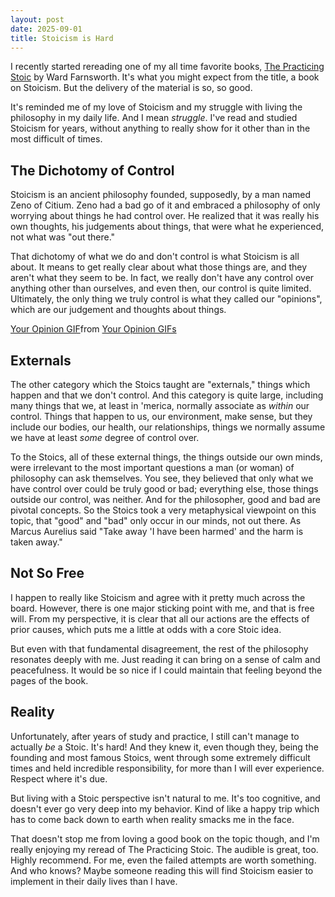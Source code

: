 ```yaml
---
layout: post
date: 2025-09-01
title: Stoicism is Hard
---
```


I recently started rereading one of my all time favorite books, [The Practicing Stoic](https://www.goodreads.com/book/show/37886498-the-practicing-stoic) by Ward Farnsworth. It's what you might expect from the title, a book on Stoicism. But the delivery of the material is so, so good.

It's reminded me of my love of Stoicism and my struggle with living the philosophy in my daily life. And I mean _struggle_. I've read and studied Stoicism for years, without anything to really show for it other than in the most difficult of times. 

## The Dichotomy of Control

Stoicism is an ancient philosophy founded, supposedly, by a man named Zeno of Citium. Zeno had a bad go of it and embraced a philosophy of only worrying about things he had control over. He realized that it was really his own thoughts, his judgements about things, that were what he experienced, not what was "out there."

That dichotomy of what we do and don't control is what Stoicism is all about. It means to get really clear about what those things are, and they aren't what they seem to be. In fact, we really don't have any control over anything other than ourselves, and even then, our control is quite limited. Ultimately, the only thing we truly control is what they called our "opinions", which are our judgement and thoughts about things. 

<div class="tenor-gif-embed" data-postid="24573780" data-share-method="host" data-aspect-ratio="0.934375" data-width="100%"><a href="https://tenor.com/view/your-opinion-gif-24573780">Your Opinion GIF</a>from <a href="https://tenor.com/search/your+opinion-gifs">Your Opinion GIFs</a></div> <script type="text/javascript" async src="https://tenor.com/embed.js"></script>

## Externals

The other category which the Stoics taught are "externals," things which happen and that we don't control. And this category is quite large, including many things that we, at least in 'merica, normally associate as _within_ our control. Things that happen to us, our environment, make sense, but they include our bodies, our health, our relationships, things we normally assume we have at least _some_ degree of control over.

To the Stoics, all of these external things, the things outside our own minds, were irrelevant to the most important questions a man (or woman) of philosophy can ask themselves. You see, they believed that only what we have control over could be truly good or bad; everything else, those things outside our control, was neither. And for the philosopher, good and bad are pivotal concepts. So the Stoics took a very metaphysical viewpoint on this topic, that "good" and "bad" only occur in our minds, not out there. As Marcus Aurelius said "Take away 'I have been harmed' and the harm is taken away."

## Not So Free

I happen to really like Stoicism and agree with it pretty much across the board. However, there is one major sticking point with me, and that is free will. From my perspective, it is clear that all our actions are the effects of prior causes, which puts me a little at odds with a core Stoic idea. 

But even with that fundamental disagreement, the rest of the philosophy resonates deeply with me. Just reading it can bring on a sense of calm and peacefulness. It would be so nice if I could maintain that feeling beyond the pages of the book.

## Reality

Unfortunately, after years of study and practice, I still can't manage to actually _be_ a Stoic. It's hard! And they knew it, even though they, being the founding and most famous Stoics, went through some extremely difficult times and held incredible responsibility, for more than I will ever experience. Respect where it's due. 

But living with a Stoic perspective isn't natural to me. It's too cognitive, and doesn't ever go very deep into my behavior. Kind of like a happy trip which has to come back down to earth when reality smacks me in the face. 

That doesn't stop me from loving a good book on the topic though, and I'm really enjoying my reread of The Practicing Stoic. The audible is great, too. Highly recommend. For me, even the failed attempts are worth something. And who knows? Maybe someone reading this will find Stoicism easier to implement in their daily lives than I have. 